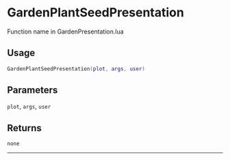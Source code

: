 # GardenPlantSeedPresentation
Function name in GardenPresentation.lua
## Usage
```lua
GardenPlantSeedPresentation(plot, args, user)
```
## Parameters
`plot`, `args`, `user`
## Returns
`none`

---